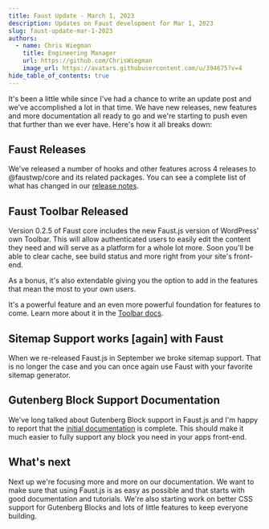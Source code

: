 ```yaml
---
title: Faust Update - March 1, 2023
description: Updates on Faust development for Mar 1, 2023
slug: faust-update-mar-1-2023
authors:
  - name: Chris Wiegman
    title: Engineering Manager
    url: https://github.com/ChrisWiegman
    image_url: https://avatars.githubusercontent.com/u/394675?v=4
hide_table_of_contents: true
---
```


It's been a little while since I've had a chance to write an update post and we've accomplished a lot in that time. We have new releases, new features and more documentation all ready to go and we're starting to push even that further than we ever have. Here's how it all breaks down:

<!--truncate-->

## Faust Releases

We've released a number of hooks and other features across 4 releases to @faustwp/core and its related packages. You can see a complete list of what has changed in our [release notes](https://github.com/wpengine/faustjs/releases).

## Faust Toolbar Released

Version 0.2.5 of Faust core includes the new Faust.js version of WordPress' own Toolbar. This will allow authenticated users to easily edit the content they need and will serve as a platform for a whole lot more. Soon you'll be able to clear cache, see build status and more right from your site's front-end.

As a bonus, it's also extendable giving you the option to add in the features that mean the most to your own users.

It's a powerful feature and an even more powerful foundation for features to come. Learn more about it in the [Toolbar docs](https://faustjs.org/docs/guides/custom-toolbar).

## Sitemap Support works [again] with Faust

When we re-released Faust.js in September we broke sitemap support. That is no longer the case and you can once again use Faust with your favorite sitemap generator.

## Gutenberg Block Support Documentation

We've long talked about Gutenberg Block support in Faust.js and I'm happy to report that the [initial documentation](https://faustjs.org/docs/gutenberg/getting-started) is complete. This should make it much easier to fully support any block you need in your apps front-end.

## What's next

Next up we're focusing more and more on our documentation. We want to make sure that using Faust.js is as easy as possible and that starts with good documentation and tutorials. We're also starting work on better CSS support for Gutenberg Blocks and lots of little features to keep everyone building.
